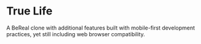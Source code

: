 # True Life

A BeReal clone with additional features built with mobile-first development practices, yet still including web browser compatibility.
